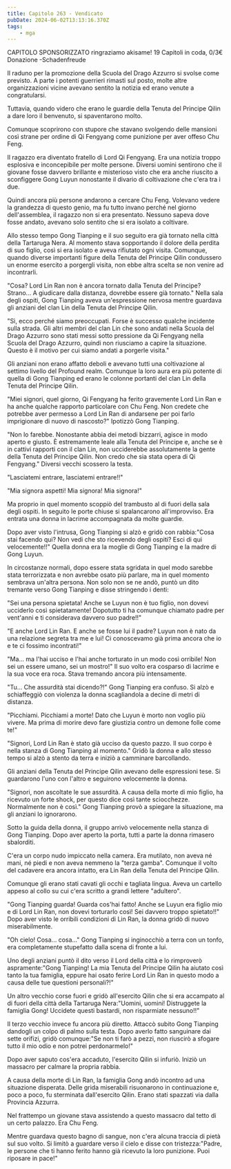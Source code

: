 ```yaml
---
title: Capitolo 263 - Vendicato
pubDate: 2024-06-02T13:13:16.370Z
tags:
    - mga
---
```

                
CAPITOLO SPONSORIZZATO ringraziamo akisame!
19 Capitoli in coda, 0/3€ Donazione
-Schadenfreude 


Il raduno per la promozione della Scuola del Drago Azzurro si svolse come previsto. A parte i potenti guerrieri rimasti sul posto, molte altre organizzazioni vicine avevano sentito la notizia ed erano venute a congratularsi.


Tuttavia, quando videro che erano le guardie della Tenuta del Principe Qilin a dare loro il benvenuto, si spaventarono molto.


Comunque scoprirono con stupore che stavano svolgendo delle mansioni così strane per ordine di Qi Fengyang come punizione per aver offeso Chu Feng.


Il ragazzo era diventato fratello di Lord Qi Fengyang. Era una notizia troppo esplosiva e inconcepibile per molte persone. Diversi uomini sentirono che il giovane fosse davvero brillante e misterioso visto che era anche riuscito a sconfiggere Gong Luyun nonostante il divario di coltivazione che c'era tra i due.


Quindi ancora più persone andarono a cercare Chu Feng. Volevano vedere la grandezza di questo genio, ma fu tutto invano perché nel giorno dell'assemblea, il ragazzo non si era presentato. Nessuno sapeva dove fosse andato, avevano solo sentito che si era isolato a coltivare.


Allo stesso tempo Gong Tianping e il suo seguito era già tornato nella città della Tartaruga Nera. Al momento stava sopportando il dolore della perdita di suo figlio, così si era isolato e aveva rifiutato ogni visita. Comunque, quando diverse importanti figure della Tenuta del Principe Qilin condussero un enorme esercito a porgergli visita, non ebbe altra scelta se non venire ad incontrarli.


"Cosa? Lord Lin Ran non è ancora tornato dalla Tenuta del Principe? Strano... A giudicare dalla distanza, dovrebbe essere già tornato." Nella sala degli ospiti, Gong Tianping aveva un'espressione nervosa mentre guardava gli anziani del clan Lin della Tenuta del Principe Qilin.


"Sì, ecco perché siamo preoccupati. Forse è successo qualche incidente sulla strada. Gli altri membri del clan Lin che sono andati nella Scuola del Drago Azzurro sono stati messi sotto pressione da Qi Fengyang nella Scuola del Drago Azzurro, quindi non riusciamo a capire la situazione. Questo è il motivo per cui siamo andati a porgerle visita."


Gli anziani non erano affatto deboli e avevano tutti una coltivazione al settimo livello del Profound realm. Comunque la loro aura era più potente di quella di Gong Tianping ed erano le colonne portanti del clan Lin della Tenuta del Principe Qilin.


"Miei signori, quel giorno, Qi Fengyang ha ferito gravemente Lord Lin Ran e ha anche qualche rapporto particolare con Chu Feng. Non credete che potrebbe aver permesso a Lord Lin Ran di andarsene per poi farlo imprigionare di nuovo di nascosto?" Ipotizzò Gong Tianping.


"Non lo farebbe. Nonostante abbia dei metodi bizzarri, agisce in modo aperto e giusto. È estremamente leale alla Tenuta del Principe e, anche se è in cattivi rapporti con il clan Lin, non ucciderebbe assolutamente la gente della Tenuta del Principe Qilin. Non credo che sia stata opera di Qi Fengyang." Diversi vecchi scossero la testa.


"Lasciatemi entrare, lasciatemi entrare!!"


"Mia signora aspetti! Mia signora! Mia signora!"


Ma proprio in quel momento scoppiò del trambusto al di fuori della sala degli ospiti. In seguito le porte chiuse si spalancarono all'improvviso. Era entrata una donna in lacrime accompagnata da molte guardie.


Dopo aver visto l'intrusa, Gong Tianping si alzò e gridò con rabbia:"Cosa stai facendo qui? Non vedi che sto ricevendo degli ospiti? Esci di qui velocemente!!" Quella donna era la moglie di Gong Tianping e la madre di Gong Luyun.


In circostanze normali, dopo essere stata sgridata in quel modo sarebbe stata terrorizzata e non avrebbe osato più parlare, ma in quel momento sembrava un'altra persona. Non solo non se ne andò, puntò un dito tremante verso Gong Tianping e disse stringendo i denti:


"Sei una persona spietata! Anche se Luyun non è tuo figlio, non dovevi ucciderlo così spietatamente! Dopotutto ti ha comunque chiamato padre per vent'anni e ti considerava davvero suo padre!!"


"E anche Lord Lin Ran. E anche se fosse lui il padre? Luyun non è nato da una relazione segreta tra me e lui! Ci conoscevamo già prima ancora che io e te ci fossimo incontrati!"


"Ma... ma l'hai ucciso e l'hai anche torturato in un modo così orribile! Non sei un essere umano, sei un mostro!" Il suo volto era cosparso di lacrime e la sua voce era roca. Stava tremando ancora più intensamente.


"Tu... Che assurdità stai dicendo?!" Gong Tianping era confuso. Si alzò e schiaffeggiò con violenza la donna scagliandola a decine di metri di distanza.


"Picchiami. Picchiami a morte! Dato che Luyun è morto non voglio più vivere. Ma prima di morire devo fare giustizia contro un demone folle come te!"


"Signori, Lord Lin Ran è stato già ucciso da questo pazzo. Il suo corpo è nella stanza di Gong Tianping al momento." Gridò la donna e allo stesso tempo si alzò a stento da terra e iniziò a camminare barcollando.


Gli anziani della Tenuta del Principe Qilin avevano delle espressioni tese. Si guardarono l'uno con l'altro e seguirono velocemente la donna.


"Signori, non ascoltate le sue assurdità. A causa della morte di mio figlio, ha ricevuto un forte shock, per questo dice così tante sciocchezze. Normalmente non è così." Gong Tianping provò a spiegare la situazione, ma gli anziani lo ignorarono.


Sotto la guida della donna, il gruppo arrivò velocemente nella stanza di Gong Tianping. Dopo aver aperto la porta, tutti a parte la donna rimasero sbalorditi.


C'era un corpo nudo impiccato nella camera. Era mutilato, non aveva né mani, né piedi e non aveva nemmeno la "terza gamba". Comunque il volto del cadavere era ancora intatto, era Lin Ran della Tenuta del Principe Qilin.


Comunque gli erano stati cavati gli occhi e tagliata lingua. Aveva un cartello appeso al collo su cui c'era scritto a grandi lettere "adultero".


"Gong Tianping guarda! Guarda cos'hai fatto! Anche se Luyun era figlio mio e di Lord Lin Ran, non dovevi torturarlo così! Sei davvero troppo spietato!!" Dopo aver visto le orribili condizioni di Lin Ran, la donna gridò di nuovo miserabilmente.


"Oh cielo! Cosa... cosa..." Gong Tianping si inginocchiò a terra con un tonfo, era completamente stupefatto dalla scena di fronte a lui.


Uno degli anziani puntò il dito verso il Lord della città e lo rimproverò aspramente:"Gong Tianping! La mia Tenuta del Principe Qilin ha aiutato così tanto la tua famiglia, eppure hai osato ferire Lord Lin Ran in questo modo a causa delle tue questioni personali?!"


Un altro vecchio corse fuori e gridò all'esercito Qilin che si era accampato al di fuori della città della Tartaruga Nera:"Uomini, uomini! Distruggete la famiglia Gong! Uccidete questi bastardi, non risparmiate nessuno!!"


Il terzo vecchio invece fu ancora più diretto. Attaccò subito Gong Tianping dandogli un colpo di palmo sulla testa. Dopo averlo fatto sanguinare dai sette orifizi, gridò comunque:"Se non ti farò a pezzi, non riuscirò a sfogare tutto il mio odio e non potrei perdonarmelo!"


Dopo aver saputo cos'era accaduto, l'esercito Qilin si infuriò. Iniziò un massacro per calmare la propria rabbia.


A causa della morte di Lin Ran, la famiglia Gong andò incontro ad una situazione disperata. Delle grida miserabili risuonarono in continuazione e, poco a poco, fu sterminata dall'esercito Qilin.
Erano stati spazzati via dalla Provincia Azzurra.


Nel frattempo un giovane stava assistendo a questo massacro dal tetto di un certo palazzo. Era Chu Feng.


Mentre guardava questo bagno di sangue, non c'era alcuna traccia di pietà sul suo volto. Si limitò a guardare verso il cielo e disse con tristezza:"Padre, le persone che ti hanno ferito hanno già ricevuto la loro punizione. Puoi riposare in pace!"





